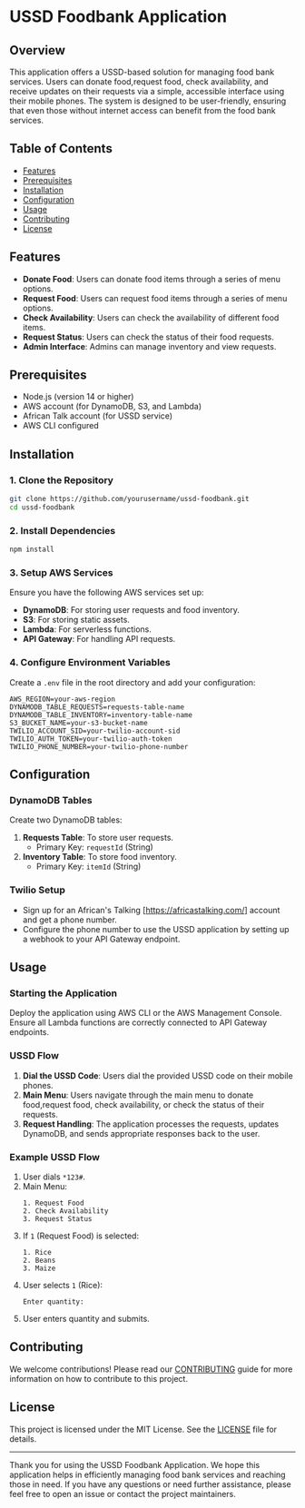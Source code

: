 # USSD Foodbank Application

## Overview
This application offers a USSD-based solution for managing food bank services. Users can donate food,request food, check availability, and receive updates on their requests via a simple, accessible interface using their mobile phones. The system is designed to be user-friendly, ensuring that even those without internet access can benefit from the food bank services.

## Table of Contents
- [Features](#features)
- [Prerequisites](#prerequisites)
- [Installation](#installation)
- [Configuration](#configuration)
- [Usage](#usage)
- [Contributing](#contributing)
- [License](#license)

## Features
- **Donate Food**: Users can donate food items through a series of menu options.
- **Request Food**: Users can request food items through a series of menu options.
- **Check Availability**: Users can check the availability of different food items.
- **Request Status**: Users can check the status of their food requests.
- **Admin Interface**: Admins can manage inventory and view requests.

## Prerequisites
- Node.js (version 14 or higher)
- AWS account (for DynamoDB, S3, and Lambda)
- African Talk account (for USSD service)
- AWS CLI configured

## Installation

### 1. Clone the Repository
```bash
git clone https://github.com/yourusername/ussd-foodbank.git
cd ussd-foodbank
```

### 2. Install Dependencies
```bash
npm install
```

### 3. Setup AWS Services
Ensure you have the following AWS services set up:
- **DynamoDB**: For storing user requests and food inventory.
- **S3**: For storing static assets.
- **Lambda**: For serverless functions.
- **API Gateway**: For handling API requests.

### 4. Configure Environment Variables
Create a `.env` file in the root directory and add your configuration:
```
AWS_REGION=your-aws-region
DYNAMODB_TABLE_REQUESTS=requests-table-name
DYNAMODB_TABLE_INVENTORY=inventory-table-name
S3_BUCKET_NAME=your-s3-bucket-name
TWILIO_ACCOUNT_SID=your-twilio-account-sid
TWILIO_AUTH_TOKEN=your-twilio-auth-token
TWILIO_PHONE_NUMBER=your-twilio-phone-number
```

## Configuration

### DynamoDB Tables
Create two DynamoDB tables:
1. **Requests Table**: To store user requests.
   - Primary Key: `requestId` (String)
2. **Inventory Table**: To store food inventory.
   - Primary Key: `itemId` (String)

### Twilio Setup
- Sign up for an African's Talking [https://africastalking.com/] account and get a phone number.
- Configure the  phone number to use the USSD application by setting up a webhook to your API Gateway endpoint.

## Usage

### Starting the Application
Deploy the application using AWS CLI or the AWS Management Console. Ensure all Lambda functions are correctly connected to API Gateway endpoints.

### USSD Flow
1. **Dial the USSD Code**: Users dial the provided USSD code on their mobile phones.
2. **Main Menu**: Users navigate through the main menu to donate food,request food, check availability, or check the status of their requests.
3. **Request Handling**: The application processes the requests, updates DynamoDB, and sends appropriate responses back to the user.

### Example USSD Flow
1. User dials `*123#`.
2. Main Menu:
   ```
   1. Request Food
   2. Check Availability
   3. Request Status
   ```
3. If `1` (Request Food) is selected:
   ```
   1. Rice
   2. Beans
   3. Maize
   ```
4. User selects `1` (Rice):
   ```
   Enter quantity:
   ```
5. User enters quantity and submits.

## Contributing
We welcome contributions! Please read our [CONTRIBUTING](CONTRIBUTING.md) guide for more information on how to contribute to this project.

## License
This project is licensed under the MIT License. See the [LICENSE](LICENSE) file for details.

---

Thank you for using the USSD Foodbank Application. We hope this application helps in efficiently managing food bank services and reaching those in need. If you have any questions or need further assistance, please feel free to open an issue or contact the project maintainers.